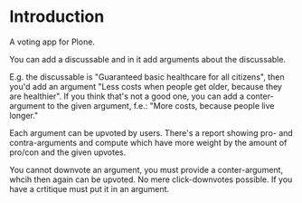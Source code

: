 Introduction
============

A voting app for Plone.

You can add a discussable and in it add arguments about the discussable.

E.g. the discussable is "Guaranteed basic healthcare for all citizens", then you'd add an argument
"Less costs when people get older, because they are healthier".
If you think that's not a good one, you can add a conter-argument to the given argument, f.e.:
"More costs, because people live longer."

Each argument can be upvoted by users. There's a report showing pro- and contra-arguments and compute
which have more weight by the amount of pro/con and the given upvotes.

You cannot downvote an argument, you must provide a conter-argument, whcih then again can be upvoted.
No mere click-downvotes possible. If you have a crtitique must put it in an argument.


